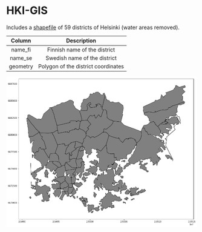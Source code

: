 # HKI-GIS

Includes a [shapefile](./helsinki_district_map/) of 59 districts of Helsinki (water areas removed).

| Column   | Description                         |
|:--------:|:-----------------------------------:|
| name_fi  | Finnish name of the district        |
| name_se  | Swedish name of the district        |
| geometry | Polygon of the district coordinates |

![alt text](./helsinki_district.png)
